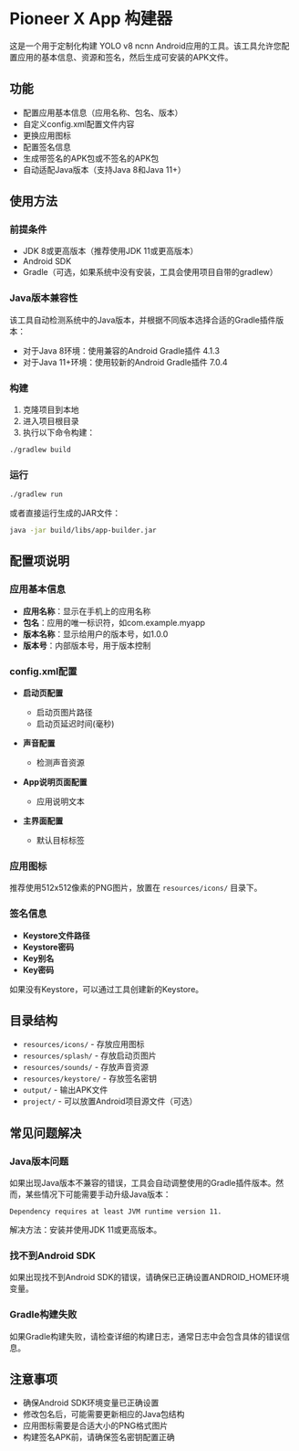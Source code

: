 # Pioneer X App 构建器

这是一个用于定制化构建 YOLO v8 ncnn Android应用的工具。该工具允许您配置应用的基本信息、资源和签名，然后生成可安装的APK文件。

## 功能

- 配置应用基本信息（应用名称、包名、版本）
- 自定义config.xml配置文件内容
- 更换应用图标
- 配置签名信息
- 生成带签名的APK包或不签名的APK包
- 自动适配Java版本（支持Java 8和Java 11+）

## 使用方法

### 前提条件

- JDK 8或更高版本（推荐使用JDK 11或更高版本）
- Android SDK
- Gradle（可选，如果系统中没有安装，工具会使用项目自带的gradlew）

### Java版本兼容性

该工具自动检测系统中的Java版本，并根据不同版本选择合适的Gradle插件版本：
- 对于Java 8环境：使用兼容的Android Gradle插件 4.1.3
- 对于Java 11+环境：使用较新的Android Gradle插件 7.0.4

### 构建

1. 克隆项目到本地
2. 进入项目根目录
3. 执行以下命令构建：

```bash
./gradlew build
```

### 运行

```bash
./gradlew run
```

或者直接运行生成的JAR文件：

```bash
java -jar build/libs/app-builder.jar
```

## 配置项说明

### 应用基本信息

- **应用名称**：显示在手机上的应用名称
- **包名**：应用的唯一标识符，如com.example.myapp
- **版本名称**：显示给用户的版本号，如1.0.0
- **版本号**：内部版本号，用于版本控制

### config.xml配置

- **启动页配置**
  - 启动页图片路径
  - 启动页延迟时间(毫秒)
  
- **声音配置**
  - 检测声音资源

- **App说明页面配置**
  - 应用说明文本

- **主界面配置**
  - 默认目标标签

### 应用图标

推荐使用512x512像素的PNG图片，放置在 `resources/icons/` 目录下。

### 签名信息

- **Keystore文件路径**
- **Keystore密码**
- **Key别名**
- **Key密码**

如果没有Keystore，可以通过工具创建新的Keystore。

## 目录结构

- `resources/icons/` - 存放应用图标
- `resources/splash/` - 存放启动页图片
- `resources/sounds/` - 存放声音资源
- `resources/keystore/` - 存放签名密钥
- `output/` - 输出APK文件
- `project/` - 可以放置Android项目源文件（可选）

## 常见问题解决

### Java版本问题
如果出现Java版本不兼容的错误，工具会自动调整使用的Gradle插件版本。然而，某些情况下可能需要手动升级Java版本：
```
Dependency requires at least JVM runtime version 11.
```
解决方法：安装并使用JDK 11或更高版本。

### 找不到Android SDK
如果出现找不到Android SDK的错误，请确保已正确设置ANDROID_HOME环境变量。

### Gradle构建失败
如果Gradle构建失败，请检查详细的构建日志，通常日志中会包含具体的错误信息。

## 注意事项

- 确保Android SDK环境变量已正确设置
- 修改包名后，可能需要更新相应的Java包结构
- 应用图标需要是合适大小的PNG格式图片
- 构建签名APK前，请确保签名密钥配置正确 
